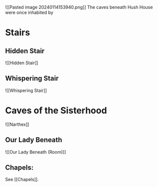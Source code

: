 ![[Pasted image 20240114153940.png]]
The caves beneath Hush House were once inhabited by 
# Stairs
## Hidden Stair
![[Hidden Stair]]
## Whispering Stair
![[Whispering Stair]]

# Caves of the Sisterhood
![[Narthex]]
## Our Lady Beneath
![[Our Lady Beneath (Room)]]
## Chapels:
See [[Chapels]].